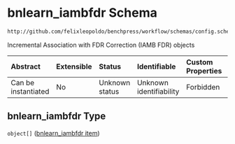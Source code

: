 # bnlearn\_iambfdr Schema

```txt
http://github.com/felixleopoldo/benchpress/workflow/schemas/config.schema.json#/properties/resources/properties/structure_learning_algorithms/properties/bnlearn_iambfdr
```

Incremental Association with FDR Correction (IAMB FDR) objects

| Abstract            | Extensible | Status         | Identifiable            | Custom Properties | Additional Properties | Access Restrictions | Defined In                                                        |
| :------------------ | :--------- | :------------- | :---------------------- | :---------------- | :-------------------- | :------------------ | :---------------------------------------------------------------- |
| Can be instantiated | No         | Unknown status | Unknown identifiability | Forbidden         | Allowed               | none                | [config.schema.json\*](config.schema.json "open original schema") |

## bnlearn\_iambfdr Type

`object[]` ([bnlearn\_iambfdr item](config-definitions-bnlearn_iambfdr-item.md))
